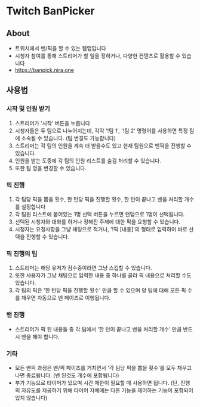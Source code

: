 # Twitch BanPicker

## About
* 트위치에서 밴/픽을 할 수 있는 웹앱입니다
* 시청자 참여를 통해 스트리머가 할 일을 정하거나, 다양한 컨텐츠로 활용할 수 있습니다
* https://banpick.nira.one

## 사용법

### 시작 및 인원 받기
1. 스트리머가 '시작' 버튼을 누릅니다
2. 시청자들은 두 팀으로 나누어지는데, 각각 '!팀 1', '!팀 2' 명령어를 사용하면 특정 팀에 소속될 수 있습니다. (팀 변경도 가능합니다)
3. 스트리머는 각 팀의 인원을 계속 더 받을수도 있고 현재 팀원으로 밴픽을 진행할 수 있습니다.
4. 인원을 받는 도중에 각 팀의 인원 리스트를 숨김 처리할 수 있습니다.
5. 또한 팀 명을 변경할 수 있습니다.

### 픽 진행
1. 각 팀당 픽을 뽑을 횟수, 한 턴당 픽을 진행할 횟수, 한 턴이 끝나고 밴을 처리할 개수를 설정합니다
2. 각 팀원 리스트에 붙어있는 1명 선택 버튼을 누르면 랜덤으로 1명이 선택됩니다.
3. 선택된 시청자와 대화를 하거나 정해진 주제에 대한 픽을 요청할 수 있습니다.
4. 시청자는 요청사항을 그냥 채팅으로 적거나, '!픽 [내용]'의 형태로 입력하여 바로 선택을 진행할 수 있습니다.

### 픽 진행의 팁
1. 스트리머는 해당 유저가 잠수중이라면 그냥 스킵할 수 있습니다.
2. 또한 사용자가 그냥 채팅으로 입력한 내용 중 하나를 골라 픽 내용으로 처리할 수도 있습니다.
3. 각 팀의 픽은 '한 턴당 픽을 진행할 횟수' 만큼 할 수 있으며 양 팀에 대해 모든 픽 수를 채우면 자동으로 밴 페이즈로 이행됩니다.

### 밴 진행
* 스트리머가 픽 된 내용들 중 각 팀에서 '한 턴이 끝나고 밴을 처리할 개수' 만큼 반드시 밴을 해야 합니다.

### 기타
* 모든 밴픽 과정은 밴/픽 페이즈를 거치면서 '각 팀당 픽을 뽑을 횟수'를 모두 채우고 나면 종료됩니다. (밴 된것도 개수에 포함됩니다)
* 부가 기능으로 타이머가 있으며 시간 제한이 필요할 때 사용하면 됩니다. (단, 진행의 자유도를 제공하기 위해 타이머 자체에는 다른 기능을 제어하는 기능이 포함되어있지 않습니다)
